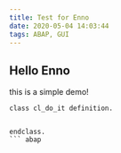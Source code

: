 ```yaml
---
title: Test for Enno
date: 2020-05-04 14:03:44
tags: ABAP, GUI
---
```

## Hello Enno

this is a simple demo!

``` abap
class cl_do_it definition.


endclass.
``` abap